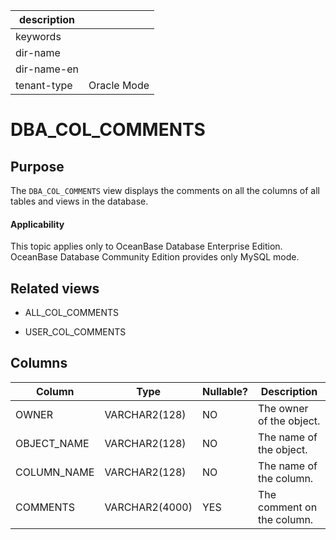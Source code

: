 | description ||
|---|---|
| keywords ||
| dir-name ||
| dir-name-en ||
| tenant-type | Oracle Mode |

DBA_COL_COMMENTS
=====================================

Purpose
-----------

The `DBA_COL_COMMENTS` view displays the comments on all the columns of all tables and views in the database.

<main id="notice" >
    <h4>Applicability</h4>
    <p>This topic applies only to OceanBase Database Enterprise Edition. OceanBase Database Community Edition provides only MySQL mode. </p>
  </main>

Related views
-------------

* ALL_COL_COMMENTS



* USER_COL_COMMENTS






Columns
-------------



| **Column** | **Type** | **Nullable?** | **Description** |
|-------------|----------------|----------------|--------|
| OWNER | VARCHAR2(128) | NO | The owner of the object. |
| OBJECT_NAME | VARCHAR2(128) | NO | The name of the object. |
| COLUMN_NAME | VARCHAR2(128) | NO | The name of the column. |
| COMMENTS | VARCHAR2(4000) | YES | The comment on the column. |



